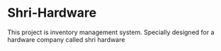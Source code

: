 # Shri-Hardware
This project is inventory management system. Specially designed for a hardware company called shri hardware
